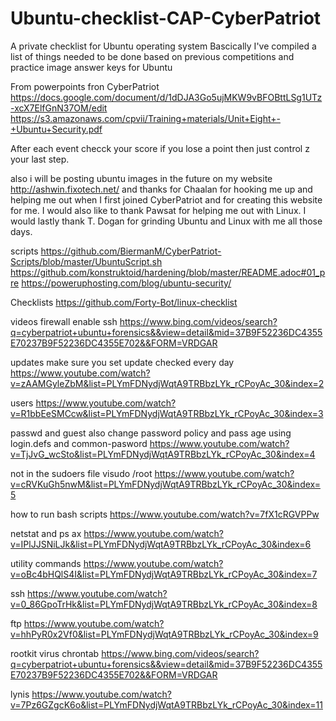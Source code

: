 # Ubuntu-checklist-CAP-CyberPatriot
A private checklist for Ubuntu operating system
Bascically I've compiled a list of things needed to be done based on previous competitions and practice image answer keys for Ubuntu


From powerpoints fron CyberPatriot https://docs.google.com/document/d/1dDJA3Go5ujMKW9vBFOBttLSg1UTz-xcX7ElfGnN37OM/edit  https://s3.amazonaws.com/cpvii/Training+materials/Unit+Eight+-+Ubuntu+Security.pdf

After each event checck your score if you lose a point then just control z your last step.

also i will be posting ubuntu images in the future on my website http://ashwin.fixotech.net/ and thanks for Chaalan for hooking me up and helping me out when I first joined CyberPatriot and for creating this website for me. I would also like to thank Pawsat for helping me out with Linux. I would lastly thank T. Dogan for grinding Ubuntu and Linux with me all those days.

scripts
https://github.com/BiermanM/CyberPatriot-Scripts/blob/master/UbuntuScript.sh
https://github.com/konstruktoid/hardening/blob/master/README.adoc#01_pre
https://poweruphosting.com/blog/ubuntu-security/

Checklists 
https://github.com/Forty-Bot/linux-checklist




videos
firewall enable ssh https://www.bing.com/videos/search?q=cyberpatriot+ubuntu+forensics&&view=detail&mid=37B9F52236DC4355E70237B9F52236DC4355E702&&FORM=VRDGAR

updates make sure you set update checked every day https://www.youtube.com/watch?v=zAAMGyleZbM&list=PLYmFDNydjWqtA9TRBbzLYk_rCPoyAc_30&index=2

users https://www.youtube.com/watch?v=R1bbEeSMCcw&list=PLYmFDNydjWqtA9TRBbzLYk_rCPoyAc_30&index=3

passwd and guest also change password policy and pass age using  login.defs and common-pasword https://www.youtube.com/watch?v=TjJvG_wcSto&list=PLYmFDNydjWqtA9TRBbzLYk_rCPoyAc_30&index=4

not in the sudoers file visudo /root https://www.youtube.com/watch?v=cRVKuGh5nwM&list=PLYmFDNydjWqtA9TRBbzLYk_rCPoyAc_30&index=5


how to run bash scripts https://www.youtube.com/watch?v=7fX1cRGVPPw

netstat and ps ax https://www.youtube.com/watch?v=IPlJJSNiLJk&list=PLYmFDNydjWqtA9TRBbzLYk_rCPoyAc_30&index=6

utility commands https://www.youtube.com/watch?v=oBc4bHQlS4I&list=PLYmFDNydjWqtA9TRBbzLYk_rCPoyAc_30&index=7

ssh https://www.youtube.com/watch?v=0_86GpoTrHk&list=PLYmFDNydjWqtA9TRBbzLYk_rCPoyAc_30&index=8

ftp https://www.youtube.com/watch?v=hhPyR0x2Vf0&list=PLYmFDNydjWqtA9TRBbzLYk_rCPoyAc_30&index=9

rootkit virus chrontab https://www.bing.com/videos/search?q=cyberpatriot+ubuntu+forensics&&view=detail&mid=37B9F52236DC4355E70237B9F52236DC4355E702&&FORM=VRDGAR

lynis https://www.youtube.com/watch?v=7Pz6GZgcK6o&list=PLYmFDNydjWqtA9TRBbzLYk_rCPoyAc_30&index=11


